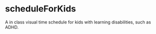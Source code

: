 scheduleForKids
===============

A in class visual time schedule for kids with learning disabilities, such as ADHD.
